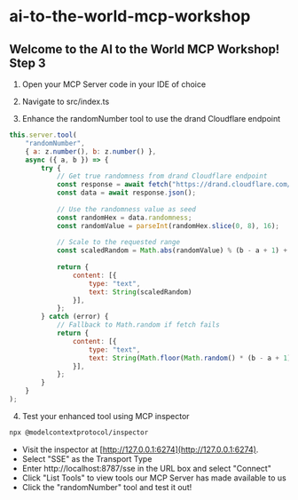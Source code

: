 # ai-to-the-world-mcp-workshop

## Welcome to the AI to the World MCP Workshop! Step 3

1) Open your MCP Server code in your IDE of choice

2) Navigate to src/index.ts

3) Enhance the randomNumber tool to use the drand Cloudflare endpoint

```javascript
this.server.tool(
    "randomNumber",
    { a: z.number(), b: z.number() },
    async ({ a, b }) => {
        try {
            // Get true randomness from drand Cloudflare endpoint
            const response = await fetch("https://drand.cloudflare.com/public/latest");
            const data = await response.json();
            
            // Use the randomness value as seed
            const randomHex = data.randomness;
            const randomValue = parseInt(randomHex.slice(0, 8), 16);
            
            // Scale to the requested range
            const scaledRandom = Math.abs(randomValue) % (b - a + 1) + a;
            
            return {
                content: [{ 
                    type: "text", 
                    text: String(scaledRandom)
                }],
            };
        } catch (error) {
            // Fallback to Math.random if fetch fails
            return {
                content: [{ 
                    type: "text", 
                    text: String(Math.floor(Math.random() * (b - a + 1)) + a) 
                }],
            };
        }
    }
);
```

4) Test your enhanced tool using MCP inspector

```bash
npx @modelcontextprotocol/inspector
```

* Visit the inspector at [http://127.0.0.1:6274](http://127.0.0.1:6274).
* Select "SSE" as the Transport Type
* Enter http://localhost:8787/sse in the URL box and select "Connect"
* Click "List Tools" to view tools our MCP Server has made available to us
* Click the "randomNumber" tool and test it out!
